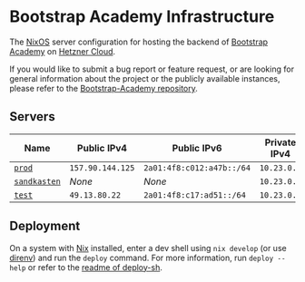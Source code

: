 # Bootstrap Academy Infrastructure
The [NixOS](https://nixos.org/) server configuration for hosting the backend of [Bootstrap Academy](https://bootstrap.academy/) on [Hetzner Cloud](https://www.hetzner.com/cloud).

If you would like to submit a bug report or feature request, or are looking for general information about the project or the publicly available instances, please refer to the [Bootstrap-Academy repository](https://github.com/Bootstrap-Academy/Bootstrap-Academy).

## Servers
| Name                                                                                     | Public IPv4      | Public IPv6               | Private IPv4 |
|------------------------------------------------------------------------------------------|------------------|---------------------------|--------------|
| [`prod`](https://console.hetzner.cloud/projects/2654383/servers/39607543/overview)       | `157.90.144.125` | `2a01:4f8:c012:a47b::/64` | `10.23.0.2`  |
| [`sandkasten`](https://console.hetzner.cloud/projects/2654383/servers/39612529/overview) | *None*           | *None*                    | `10.23.0.3`  |
| [`test`](https://console.hetzner.cloud/projects/2654383/servers/39644970/overview)       | `49.13.80.22`    | `2a01:4f8:c17:ad51::/64`  | `10.23.0.4`  |

## Deployment
On a system with [Nix](https://nixos.org/) installed, enter a dev shell using `nix develop` (or use [direnv](https://github.com/direnv/direnv)) and run the `deploy` command. For more information, run `deploy --help` or refer to the [readme of deploy-sh](https://github.com/Defelo/deploy-sh).
